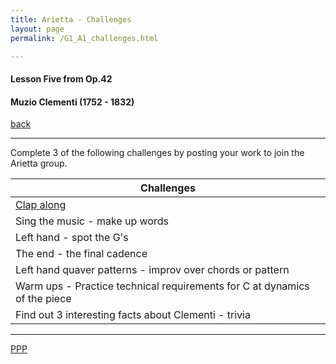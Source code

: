 ```yaml
---
title: Arietta - Challenges
layout: page
permalink: /G1_A1_challenges.html

---
```



#### Lesson Five from Op.42

#### Muzio Clementi (1752 - 1832)

[back](G1_A1)

***

Complete 3 of the following challenges by posting your work to join the Arietta group.

| Challenges | 
| ------------ | 
| [Clap along](arietta_p1.html)       |
| Sing the music - make up words      |
| Left hand - spot the G's	       |
| The end - the final cadence|
|Left hand quaver patterns - improv over chords or pattern|
|Warm ups - Practice technical requirements for C at dynamics of the piece|
|Find out 3 interesting facts about Clementi - trivia|


***



[PPP](https://itunes.apple.com/gb/app/abrsm-piano-practice-partner/id891238739?mt=8>)



